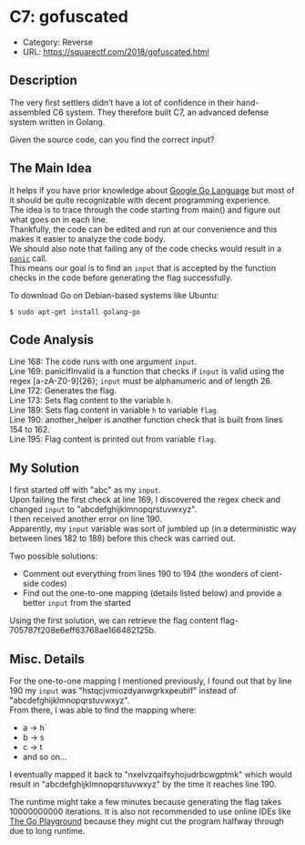# C7: gofuscated

- Category: Reverse
- URL: <https://squarectf.com/2018/gofuscated.html>

## Description

The very first settlers didn’t have a lot of confidence in their hand-assembled C6 system. They therefore built C7, an advanced defense system written in Golang.

Given the source code, can you find the correct input?

## The Main Idea

It helps if you have prior knowledge about [Google Go Language](https://golang.org/) but most of it should be quite recognizable with decent programming experience.  
The idea is to trace through the code starting from main() and figure out what goes on in each line.  
Thankfully, the code can be edited and run at our convenience and this makes it easier to analyze the code body.  
We should also note that failing any of the code checks would result in a [`panic`](https://gobyexample.com/panic) call.  
This means our goal is to find an `input` that is accepted by the function checks in the code before generating the flag successfully.

To download Go on Debian-based systems like Ubuntu:

```
$ sudo apt-get install golang-go
```

## Code Analysis

Line 168: The code runs with one argument `input`.  
Line 169: panicIfInvalid is a function that checks if `input` is valid using the regex [a-zA-Z0-9]{26}; `input` must be alphanumeric and of length 26.  
Line 172: Generates the flag.  
Line 173: Sets flag content to the variable `h`.  
Line 189: Sets flag content in variable `h` to variable `flag`.  
Line 190: another_helper is another function check that is built from lines 154 to 162.  
Line 195: Flag content is printed out from variable `flag`.

## My Solution

I first started off with "abc" as my `input`.  
Upon failing the first check at line 169, I discovered the regex check and changed `input` to "abcdefghijklmnopqrstuvwxyz".  
I then received another error on line 190.  
Apparently, my `input` variable was sort of jumbled up (in a deterministic way between lines 182 to 188) before this check was carried out.

Two possible solutions:

- Comment out everything from lines 190 to 194 (the wonders of cient-side codes)
- Find out the one-to-one mapping (details listed below) and provide a better `input` from the started

Using the first solution, we can retrieve the flag content flag-705787f208e6eff63768ae166482125b.

## Misc. Details

For the one-to-one mapping I mentioned previously, I found out that by line 190 my `input` was "hstqcjvmiozdyanwgrkxpeublf" instead of "abcdefghijklmnopqrstuvwxyz".  
From there, I was able to find the mapping where:

- a -> h`
- b -> s
- c -> t
- and so on...

I eventually mapped it back to "nxelvzqaifsyhojudrbcwgptmk" which would result in "abcdefghijklmnopqrstuvwxyz" by the time it reaches line 190.

The runtime might take a few minutes because generating the flag takes 10000000000 iterations.
It is also not recommended to use online IDEs like [The Go Playground](https://play.golang.org/) because they might cut the program halfway through due to long runtime.
